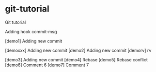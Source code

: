 # git-tutorial
Git tutorial


Adding hook commit-msg

[demo1] Adding new commit

[demoxxx] Adding new commit
[demo2] Adding new commit
[demorv] rv

[demo3] Adding new commit
[demo4] Rebase
[demo5] Rebase conflict
[demo6] Comment 6
[demo7] Comment 7
